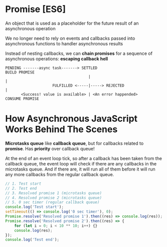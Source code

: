 # Promise [ES6]

An object that is used as a placeholder for the future result of an asynchronous operation

We no longer need to rely on events and callbacks passed into asynchronous functions to
handler asynchronous results

Instead of nesting callbacks, we can **chain promises** for a sequence of asynchronous
operations: **escaping callback hell**

```
PENDING -------async task-------> SETTLED                          BUILD PROMISE
                                     |                                    |
                     FULFILLED <-----|-----> REJECTED                     |  
       <Success! value is available> | <An error happended>       CONSUME PROMISE
```

# How Asynchronous JavaScript Works Behind The Scenes

**Microtasks queue** like **callback queue**, but for callbacks related to **promise**. Has **priority** over callback queue!

At the end of an event loop tick, so after a callback has been taken from the callback queue, the event loop will check if there are any callbacks in the microtasks queue. And if there are, it will run all of them before it will run any more callbacks from the regular callback queue.

```js
// 1. Test start
// 2. Test end
// 3. Resolved promise 1 (microtasks queue)
// 4. Resolved promise 2 (microtasks queue)
// 5. 0 sec timer (regular callback queue)
console.log('Test start');
setTimeout(() => console.log('0 sec timer'), 0);
Promise.resolve('Resolved promise 1').then((res) => console.log(res));
Promise.resolve('Resolved promise 2').then((res) => {
    for (let i = 0; i < 10 ** 10; i++) {}
    console.log(res);
});
console.log('Test end');
```